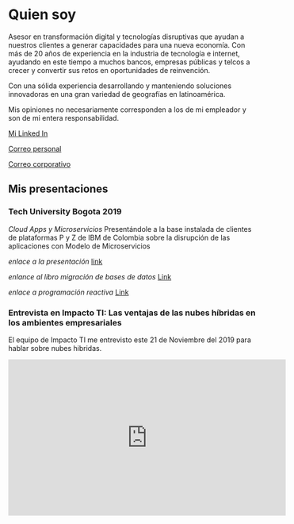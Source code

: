 # Quien soy

Asesor en transformación digital y tecnologías disruptivas que ayudan a nuestros clientes a generar capacidades para una nueva economía. Con más de 20 años de experiencia en la industria de tecnología e internet, ayudando en este tiempo a muchos bancos, empresas públicas y telcos a crecer y convertir sus retos en oportunidades de reinvención.

Con una sólida experiencia desarrollando y manteniendo soluciones innovadoras en una gran variedad de geografías en latinoamérica.

Mis opiniones no necesariamente corresponden a los de mi empleador y son de mi entera responsabilidad.

[Mi Linked In](https://www.linkedin.com/in/luiger/)

[Correo personal](mailto:iamluiger@gmail.com)

[Correo corporativo](mailto:lugonzal@redhat.com)

## **Mis presentaciones**

### **Tech University Bogota 2019**
*Cloud Apps y Microservicios*
Presentándole a la base instalada de clientes de plataformas P y Z de IBM de Colombia sobre la disrupción de las aplicaciones con Modelo de Microservicios

_enlace a la presentación_
[link](./Techu2019/micro.pdf)

_enlance al libro migración de bases de datos_ 
[Link](./Techu2019/database.pdf)

_enlace a programación reactiva_
[Link](./Techu2019/reactive.pdf)


### **Entrevista en Impacto TI: Las ventajas de las nubes híbridas en los ambientes empresariales** ###

El equipo de Impacto TI me entrevisto este 21 de Noviembre del 2019 para hablar sobre nubes hibridas.

<iframe width="560" height="315" src="https://www.youtube.com/embed/IyKU9k09F5E" frameborder="0" allow="accelerometer; autoplay; encrypted-media; gyroscope; picture-in-picture" allowfullscreen></iframe>